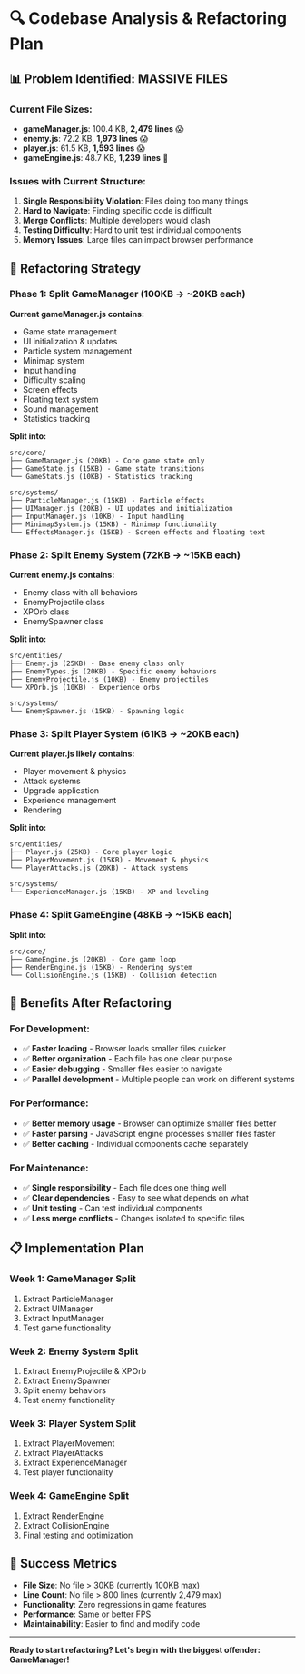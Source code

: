 # 🔍 Codebase Analysis & Refactoring Plan

## 📊 **Problem Identified: MASSIVE FILES**

### **Current File Sizes:**
- **gameManager.js**: 100.4 KB, **2,479 lines** 😱
- **enemy.js**: 72.2 KB, **1,973 lines** 😱  
- **player.js**: 61.5 KB, **1,593 lines** 😱
- **gameEngine.js**: 48.7 KB, **1,239 lines** 😬

### **Issues with Current Structure:**
1. **Single Responsibility Violation**: Files doing too many things
2. **Hard to Navigate**: Finding specific code is difficult
3. **Merge Conflicts**: Multiple developers would clash
4. **Testing Difficulty**: Hard to unit test individual components
5. **Memory Issues**: Large files can impact browser performance

## 🎯 **Refactoring Strategy**

### **Phase 1: Split GameManager (100KB → ~20KB each)**

**Current gameManager.js contains:**
- Game state management
- UI initialization & updates
- Particle system management
- Minimap system
- Input handling
- Difficulty scaling
- Screen effects
- Floating text system
- Sound management
- Statistics tracking

**Split into:**
```
src/core/
├── GameManager.js (20KB) - Core game state only
├── GameState.js (15KB) - Game state transitions
└── GameStats.js (10KB) - Statistics tracking

src/systems/
├── ParticleManager.js (15KB) - Particle effects
├── UIManager.js (20KB) - UI updates and initialization  
├── InputManager.js (10KB) - Input handling
├── MinimapSystem.js (15KB) - Minimap functionality
└── EffectsManager.js (15KB) - Screen effects and floating text
```

### **Phase 2: Split Enemy System (72KB → ~15KB each)**

**Current enemy.js contains:**
- Enemy class with all behaviors
- EnemyProjectile class
- XPOrb class  
- EnemySpawner class

**Split into:**
```
src/entities/
├── Enemy.js (25KB) - Base enemy class only
├── EnemyTypes.js (20KB) - Specific enemy behaviors
├── EnemyProjectile.js (10KB) - Enemy projectiles
└── XPOrb.js (10KB) - Experience orbs

src/systems/
└── EnemySpawner.js (15KB) - Spawning logic
```

### **Phase 3: Split Player System (61KB → ~20KB each)**

**Current player.js likely contains:**
- Player movement & physics
- Attack systems
- Upgrade application
- Experience management
- Rendering

**Split into:**
```
src/entities/
├── Player.js (25KB) - Core player logic
├── PlayerMovement.js (15KB) - Movement & physics
└── PlayerAttacks.js (20KB) - Attack systems

src/systems/
└── ExperienceManager.js (15KB) - XP and leveling
```

### **Phase 4: Split GameEngine (48KB → ~15KB each)**

**Split into:**
```
src/core/
├── GameEngine.js (20KB) - Core game loop
├── RenderEngine.js (15KB) - Rendering system
└── CollisionEngine.js (15KB) - Collision detection
```

## 🚀 **Benefits After Refactoring**

### **For Development:**
- ✅ **Faster loading** - Browser loads smaller files quicker
- ✅ **Better organization** - Each file has one clear purpose
- ✅ **Easier debugging** - Smaller files easier to navigate
- ✅ **Parallel development** - Multiple people can work on different systems

### **For Performance:**
- ✅ **Better memory usage** - Browser can optimize smaller files better
- ✅ **Faster parsing** - JavaScript engine processes smaller files faster
- ✅ **Better caching** - Individual components cache separately

### **For Maintenance:**
- ✅ **Single responsibility** - Each file does one thing well
- ✅ **Clear dependencies** - Easy to see what depends on what
- ✅ **Unit testing** - Can test individual components
- ✅ **Less merge conflicts** - Changes isolated to specific files

## 📋 **Implementation Plan**

### **Week 1: GameManager Split**
1. Extract ParticleManager
2. Extract UIManager  
3. Extract InputManager
4. Test game functionality

### **Week 2: Enemy System Split**  
1. Extract EnemyProjectile & XPOrb
2. Extract EnemySpawner
3. Split enemy behaviors
4. Test enemy functionality

### **Week 3: Player System Split**
1. Extract PlayerMovement
2. Extract PlayerAttacks
3. Extract ExperienceManager
4. Test player functionality

### **Week 4: GameEngine Split**
1. Extract RenderEngine
2. Extract CollisionEngine
3. Final testing and optimization

## 🎯 **Success Metrics**

- **File Size**: No file > 30KB (currently 100KB max)
- **Line Count**: No file > 800 lines (currently 2,479 max)
- **Functionality**: Zero regressions in game features
- **Performance**: Same or better FPS
- **Maintainability**: Easier to find and modify code

---

**Ready to start refactoring? Let's begin with the biggest offender: GameManager!**
